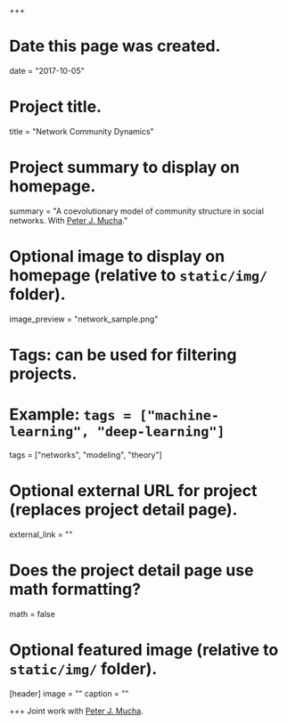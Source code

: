 +++
# Date this page was created.
date = "2017-10-05"

# Project title.
title = "Network Community Dynamics"

# Project summary to display on homepage.
summary = "A coevolutionary model of community structure in social networks. With [Peter J. Mucha](http://mucha.web.unc.edu/)."

# Optional image to display on homepage (relative to `static/img/` folder).
image_preview = "network_sample.png"

# Tags: can be used for filtering projects.
# Example: `tags = ["machine-learning", "deep-learning"]`
tags = ["networks", "modeling", "theory"]

# Optional external URL for project (replaces project detail page).
external_link = ""

# Does the project detail page use math formatting?
math = false

# Optional featured image (relative to `static/img/` folder).
[header]
image = ""
caption = ""

+++
Joint work with [Peter J. Mucha](http://mucha.web.unc.edu/).
